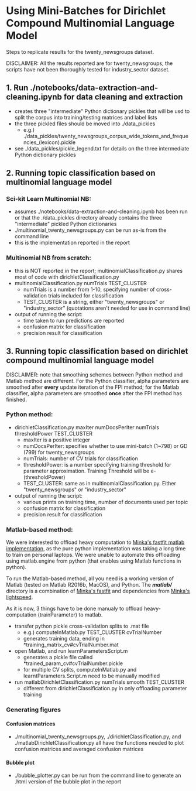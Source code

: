 # Using Mini-Batches for Dirichlet Compound Multinomial Language Model

Steps to replicate results for the twenty_newsgroups dataset.

DISCLAIMER: All the results reported are for twenty_newsgroups; the scripts have not been thoroughly tested for industry_sector dataset.

## 1. Run ./notebooks/data-extraction-and-cleaning.ipynb for data cleaning and extraction
 - creates three "intermediate" Python dictionary pickles that will be usd to split the corpus into training/testing matrices and label lists
 - the three pickled files should be moved into ./data_pickles
    * e.g.) ./data_pickles/twenty_newsgroups_corpus_wide_tokens_and_frequencies_(lexicon).pickle
 - see ./data_pickles/pickle_legend.txt for details on the three intermediate Python dictionary pickles

## 2. Running topic classification based on multinomial language model 
### Sci-kit Learn Multinomial NB: 
 - assumes ./notebooks/data-extraction-and-cleaning.ipynb has been run or that the ./data_pickles directory already contains the three "intermediate" pickled Python dictionaries
 - ./multinomial_twenty_newsgroups.py can be run as-is from the command line
 - this is the implementation reported in the report
 
### Multinomial NB from scratch:
 - this is NOT reported in the report; multinomialClassification.py shares most of code with dirichletClassification.py 
 - multinomialClassification.py numTrials TEST_CLUSTER
   * numTrials is a number from 1-10, specifying number of cross-validation trials included for classification
   * TEST_CLUSTER is a string, either "twenty_newsgroups" or "industry_sector" (quotations aren't needed for use in command line)
 - output of running the script:
   * time taken to run predictions are reported
   * confusion matrix for classification
   * precision result for classification

## 3. Running topic classification based on dirichlet compound multinomial language model

DISCLAIMER: note that smoothing schemes between Python method and Matlab method are different.
For the Python classifier, alpha parameters are smoothed after **every** update iteration of the FPI method; for the Matlab classifier, alpha parameters are smoothed **once** after the FPI method has finished.
 
### Python method: 
 - dirichletClassification.py maxIter numDocsPerIter numTrials thresholdPower TEST_CLUSTER
   * maxIter is a positive integer
   * numDocsPerIter: specifies whether to use mini-batch (1~798) or GD (799) for twenty_newsgroups
   * numTrials: number of CV trials for classification
   * thresholdPower: is a number specifying training threshold for parameter approximation. Training Threshold will be e-(thresholdPower)
   * TEST_CLUSTER: same as in multinomialClassification.py. Either "twenty_newsgroups" or "industry_sector"
 - output of running the script:
   * various prints on training time, number of documents used per topic
   * confusion matrix for classification
   * precision result for classification
 
### Matlab-based method: 
We were interested to offload heavy computation to [Minka's fastfit matlab implementation](https://github.com/tminka/fastfit), as the pure python implementation was taking a long time to train on personal laptops. We were unable to automate this offloading using matlab.engine from python (that enables using Matlab functions in python).

To run the Matlab-based method, all you need is a working version of Matlab (tested on Matlab R2016b, MacOS), and Python.
The _**matlab/**_ directory is a combination of [Minka's fastfit](https://github.com/tminka/fastfit) and dependencies from [Minka's lightspeed](https://github.com/tminka/lightspeed).

 As it is now, 3 things have to be done manualy to offload heavy-computation (trainParameter) to matlab. 
 - transfer python pickle cross-validation splits to .mat file
   * e.g.) computeInMatlab.py TEST_CLUSTER cvTrialNumber
   * generates training data, ending in *training_matrix_cv#cvTrialNumber.mat
 - open Matlab, and run learnParametersScript.m
   * generates a pickle file called *trained_param_cv#cvTrialNumber.pickle
   * for multiple CV splits, computeInMatlab.py and learntParameters.Script.m need to be manually modified
 - run matlabDirichletClassification.py numTrials smooth TEST_CLUSTER
    * different from dirichletClassification.py in only offloading parameter training 

### Generating figures
#### Confusion matrices
 - ./multinomial_twenty_newsgroups.py, ./dirichletClassification.py, and ./matlabDirichletClassification.py all have the functions needed to plot confusion matrices and averaged confusion matrices
 
 #### Bubble plot
 - ./bubble_plotter.py can be run from the command line to generate an .html version of the bubble plot in the report

